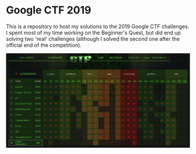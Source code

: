 # Google CTF 2019

This is a repository to host my solutions to the 2019 Google CTF challenges. I spent most of my time working on
the Beginner's Quest, but did end up solving two 'real' challenges (although I solved the second one after the 
official end of the competition). 

![Scoreboard](images/scoreboard.png "Img") 
